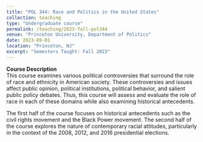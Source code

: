```yaml
---
title: "POL 344: Race and Politics in the United States"
collection: teaching
type: "Undergraduate course"
permalink: /teaching/2023-fall-pol344
venue: "Princeton University, Department of Politics"
date: 2023-09-01
location: "Princeton, NJ"
excerpt: "Semesters Taught: Fall 2023"
---
```


**Course Description**  
This course examines various political controversies that surround the role of race and ethnicity in American society. These controversies and issues affect public opinion, political institutions, political behavior, and salient public policy debates. Thus, this course will assess and evaluate the role of race in each of these domains while also examining historical antecedents.  

The first half of the course focuses on historical antecedents such as the civil rights movement and the Black Power movement. The second half of the course explores the nature of contemporary racial attitudes, particularly in the context of the 2008, 2012, and 2016 presidential elections.
